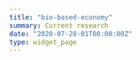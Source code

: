 ```yaml
---
title: "bio-based-economy"
summary: Current research
date: "2020-07-28-01T00:00:00Z"
type: widget_page
---
```

